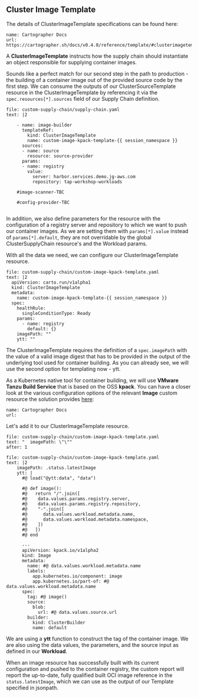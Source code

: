 ## Cluster Image Template

The details of ClusterImageTemplate specifications can be found here: 
```dashboard:reload-dashboard
name: Cartographer Docs
url: https://cartographer.sh/docs/v0.4.0/reference/template/#clusterimagetemplate
```
A **ClusterImageTemplate** instructs how the supply chain should instantiate an object responsible for supplying container images.

Sounds like a perfect match for our second step in the path to production - the building of a container image out of the provided source code by the first step. 
We can consume the outputs of our ClusterSourceTemplate resource in the ClusterImageTemplate by referencing it via the `spec.resources[*].sources` field of our Supply Chain definition. 
```editor:append-lines-to-file
file: custom-supply-chain/supply-chain.yaml
text: |2

    - name: image-builder
      templateRef:
        kind: ClusterImageTemplate
        name: custom-image-kpack-template-{{ session_namespace }}
      sources:
      - name: source
        resource: source-provider
      params:
      - name: registry
        value:
          server: harbor.services.demo.jg-aws.com
          repository: tap-workshop-workloads
    
    #image-scanner-TBC

    #config-provider-TBC
    
```
In addition, we also define parameters for the resource with the configuration of a registry server and repository to which we want to push our container images. As we are setting them with `params[*].value` instead of `params[*].default`, they are not overridable by the global ClusterSupplyChain resource's and the Workload params. 

With all the data we need, we can configure our ClusterImageTemplate resource.
```editor:append-lines-to-file
file: custom-supply-chain/custom-image-kpack-template.yaml
text: |2
  apiVersion: carto.run/v1alpha1
  kind: ClusterImageTemplate
  metadata:
    name: custom-image-kpack-template-{{ session_namespace }}
  spec:
    healthRule:
      singleConditionType: Ready
    params:
      - name: registry
        default: {}
    imagePath: ""
    ytt: ""
```
The ClusterImageTemplate requires the definition of a `spec.imagePath` with the value of a valid image digest that has to be provided in the output of the underlying tool used for container building.
As you can already see, we will use the second option for templating now - ytt.

As a Kubernetes native tool for container building, we will use **VMware Tanzu Build Service** that is based on the OSS **kpack**.
You can have a closer look at the various configuration options of the relevant **Image** custom resource the solution provides [here](https://github.com/pivotal/kpack/blob/main/docs/image.md):
```dashboard:reload-dashboard
name: Cartographer Docs
url: 
```

Let's add it to our ClusterImageTemplate resource.
```editor:select-matching-text
file: custom-supply-chain/custom-image-kpack-template.yaml
text: "  imagePath: \"\""
after: 1
```
```editor:replace-text-selection
file: custom-supply-chain/custom-image-kpack-template.yaml
text: |2
    imagePath: .status.latestImage
    ytt: |
      #@ load("@ytt:data", "data")

      #@ def image():
      #@   return "/".join([
      #@    data.values.params.registry.server,
      #@    data.values.params.registry.repository,
      #@    "-".join([
      #@      data.values.workload.metadata.name,
      #@      data.values.workload.metadata.namespace,
      #@    ])
      #@   ])
      #@ end

      ---
      apiVersion: kpack.io/v1alpha2
      kind: Image
      metadata:
        name: #@ data.values.workload.metadata.name
        labels:
          app.kubernetes.io/component: image
          app.kubernetes.io/part-of: #@ data.values.workload.metadata.name
      spec:
        tag: #@ image()
        source:
          blob:
            url: #@ data.values.source.url
        builder:
          kind: ClusterBuilder
          name: default

```
We are using a **ytt** function to construct the tag of the container image. We are also using the data values, the parameters, and the source input as defined in our **Workload**.

When an image resource has successfully built with its current configuration and pushed to the container registry, the custom report will report the up-to-date, fully qualified built OCI image reference in the `status.latestImage`, which we can use as the output of our Template specified in jsonpath.
